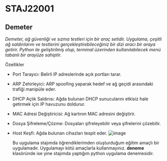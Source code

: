 # STAJ22001
## Demeter
_Demeter, ağ güvenliği ve sızma testleri için bir araç setidir. Uygulama, çeşitli ağ saldırılarını ve testlerini gerçekleştirebileceğiniz bir dizi aracı bir araya getirir. Python ile geliştirilmiş olup, terminal üzerinden kullanılabilecek menü tabanlı bir arayüze sahiptir._

Özellikler
* Port Tarayıcı: Belirli IP adreslerinde açık portları tarar.
* ARP Zehirleyici: ARP spoofing yaparak hedef ve ağ geçidi arasındaki trafiği manipüle eder.
* DHCP Açlık Saldırısı: Ağda bulunan DHCP sunucularını etkisiz hale getirmek için IP havuzunu doldurur.
* MAC Adresi Değiştiricisi: Ağ kartının MAC adresini değiştirir.
* Dosya Şifreleme/Çözme: Dosyaları şifreleyebilir veya şifrelerini çözebilir.
* Host Keşfi: Ağda bulunan cihazları tespit eder.
![image](https://github.com/user-attachments/assets/949425f4-e6e4-43b6-962f-bbefac762a03)

  Bu uygulama stajımda öğrendiklerimden oluşturduğum eğitim amaçlı bir uygulamadır. Uygulamayı kötü amaçlarla kullanmayınız.
   **deneme** klasöründe ise yine stajımda yaptığım python uygulama denemesidir.
